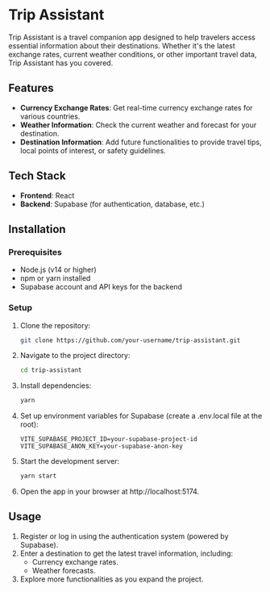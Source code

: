 # Trip Assistant

Trip Assistant is a travel companion app designed to help travelers access essential information about their destinations. Whether it's the latest exchange rates, current weather conditions, or other important travel data, Trip Assistant has you covered.

## Features

- **Currency Exchange Rates**: Get real-time currency exchange rates for various countries.
- **Weather Information**: Check the current weather and forecast for your destination.
- **Destination Information**: Add future functionalities to provide travel tips, local points of interest, or safety guidelines.

## Tech Stack

- **Frontend**: React
- **Backend**: Supabase (for authentication, database, etc.)

## Installation

### Prerequisites

- Node.js (v14 or higher)
- npm or yarn installed
- Supabase account and API keys for the backend

### Setup

1. Clone the repository:
    ```bash
    git clone https://github.com/your-username/trip-assistant.git
    ```


2. Navigate to the project directory:
    ```bash
    cd trip-assistant
    ```

3.	Install dependencies:
    ```bash
    yarn
    ```

4.	Set up environment variables for Supabase (create a .env.local file at the root):
    ```env.local
    VITE_SUPABASE_PROJECT_ID=your-supabase-project-id
    VITE_SUPABASE_ANON_KEY=your-supabase-anon-key
    ```

5.	Start the development server:
    ```bash
    yarn start
    ```
6.	Open the app in your browser at http://localhost:5174.

## Usage

1.	Register or log in using the authentication system (powered by Supabase).
2.	Enter a destination to get the latest travel information, including:
    -	Currency exchange rates.
	-	Weather forecasts.
3.	Explore more functionalities as you expand the project.
